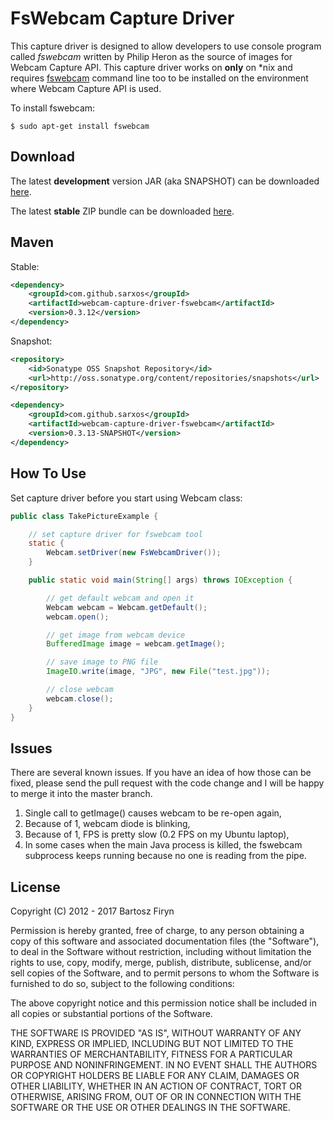 # FsWebcam Capture Driver

This capture driver is designed to allow developers to use console program called _fswebcam_ written by Philip Heron as the source of images for Webcam Capture API. This capture driver works on **only** on *nix and requires [fswebcam](https://github.com/fsphil/fswebcam) command line too to be installed on the environment where Webcam Capture API is used.

To install fswebcam:

```plain
$ sudo apt-get install fswebcam
```

## Download

The latest **development** version JAR (aka SNAPSHOT) can be downloaded [here](https://oss.sonatype.org/content/repositories/snapshots/com/github/sarxos/webcam-capture-driver-fswebcam/0.3.13-SNAPSHOT/webcam-capture-driver-fswebcam-0.3.12-20171213.184511-7.jar).

The latest **stable** ZIP bundle can be downloaded [here](http://repo.sarxos.pl/maven2/com/github/sarxos/webcam-capture-driver-fswebcam/0.3.12/webcam-capture-driver-fswebcam-0.3.12-dist.zip).

## Maven

Stable:

```xml
<dependency>
	<groupId>com.github.sarxos</groupId>
	<artifactId>webcam-capture-driver-fswebcam</artifactId>
	<version>0.3.12</version>
</dependency>
```

Snapshot:

```xml
<repository>
    <id>Sonatype OSS Snapshot Repository</id>
    <url>http://oss.sonatype.org/content/repositories/snapshots</url>
</repository>
```
```xml
<dependency>
    <groupId>com.github.sarxos</groupId>
    <artifactId>webcam-capture-driver-fswebcam</artifactId>
    <version>0.3.13-SNAPSHOT</version>
</dependency>
```

## How To Use

Set capture driver before you start using Webcam class:

```java
public class TakePictureExample {

	// set capture driver for fswebcam tool
	static {
		Webcam.setDriver(new FsWebcamDriver());
	}

	public static void main(String[] args) throws IOException {

		// get default webcam and open it
		Webcam webcam = Webcam.getDefault();
		webcam.open();

		// get image from webcam device
		BufferedImage image = webcam.getImage();

		// save image to PNG file
		ImageIO.write(image, "JPG", new File("test.jpg"));

		// close webcam
		webcam.close();
	}
}
```

## Issues

There are several known issues. If you have an idea of how those can be fixed, please send the pull request with the code change and I will be happy to merge it into the master branch.

1. Single call to getImage() causes webcam to be re-open again,
2. Because of 1, webcam diode is blinking,
3. Because of 1, FPS is pretty slow (0.2 FPS on my Ubuntu laptop),
4. In some cases when the main Java process is killed, the fswebcam subprocess keeps running because no one is reading from the pipe.


## License

Copyright (C) 2012 - 2017 Bartosz Firyn

Permission is hereby granted, free of charge, to any person obtaining a copy of this software and associated documentation files (the "Software"), to deal in the Software without restriction, including without limitation the rights to use, copy, modify, merge, publish, distribute, sublicense, and/or sell copies of the Software, and to permit persons to whom the Software is furnished to do so, subject to the following conditions:

The above copyright notice and this permission notice shall be included in all copies or substantial portions of the Software.

THE SOFTWARE IS PROVIDED "AS IS", WITHOUT WARRANTY OF ANY KIND, EXPRESS OR IMPLIED, INCLUDING BUT NOT LIMITED TO THE WARRANTIES OF MERCHANTABILITY, FITNESS FOR A PARTICULAR PURPOSE AND NONINFRINGEMENT. IN NO EVENT SHALL THE AUTHORS OR COPYRIGHT HOLDERS BE LIABLE FOR ANY CLAIM, DAMAGES OR OTHER LIABILITY, WHETHER IN AN ACTION OF CONTRACT, TORT OR OTHERWISE, ARISING FROM, OUT OF OR IN CONNECTION WITH THE SOFTWARE OR THE USE OR OTHER DEALINGS IN THE SOFTWARE.
